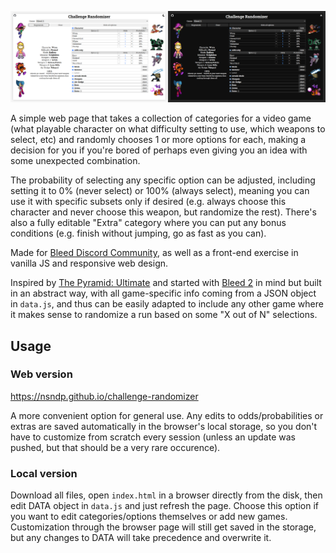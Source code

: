 ![screen](images/readme_screenshot.png)

A simple web page that takes a collection of categories for a video game (what playable character on what difficulty setting to use, which weapons to select, etc) and randomly chooses 1 or more options for each, making a decision for you if you're bored of perhaps even giving you an idea with some unexpected combination.

The probability of selecting any specific option can be adjusted, including setting it to 0% (never select) or 100% (always select), meaning you can use it with specific subsets only if desired (e.g. always choose this character and never choose this weapon, but randomize the rest). There's also a fully editable "Extra" category where you can put any bonus conditions (e.g. finish without jumping, go as fast as you can).

Made for [Bleed Discord Community](https://discord.com/invite/EzxrRew), as well as a front-end exercise in vanilla JS and responsive web design.

Inspired by [The Pyramid: Ultimate](https://olexa.itch.io/pyramid-ultimate) and started with [Bleed 2](https://store.steampowered.com/app/396350/Bleed_2/) in mind but built in an abstract way, with all game-specific info coming from a JSON object in `data.js`, and thus can be easily adapted to include any other game where it makes sense to randomize a run based on some "X out of N" selections.

## Usage
### Web version
https://nsndp.github.io/challenge-randomizer

A more convenient option for general use. Any edits to odds/probabilities or extras are saved automatically in the browser's local storage, so you don't have to customize from scratch every session (unless an update was pushed, but that should be a very rare occurence).

### Local version
Download all files, open `index.html` in a browser directly from the disk, then edit DATA object in `data.js` and just refresh the page. Choose this option if you want to edit categories/options themselves or add new games. Customization through the browser page will still get saved in the storage, but any changes to DATA will take precedence and overwrite it.